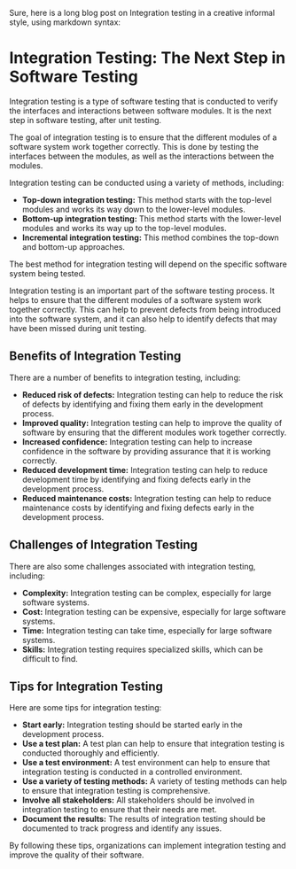 Sure, here is a long blog post on Integration testing in a creative informal style, using markdown syntax:

# Integration Testing: The Next Step in Software Testing

Integration testing is a type of software testing that is conducted to verify the interfaces and interactions between software modules. It is the next step in software testing, after unit testing.

The goal of integration testing is to ensure that the different modules of a software system work together correctly. This is done by testing the interfaces between the modules, as well as the interactions between the modules.

Integration testing can be conducted using a variety of methods, including:

* **Top-down integration testing:** This method starts with the top-level modules and works its way down to the lower-level modules.
* **Bottom-up integration testing:** This method starts with the lower-level modules and works its way up to the top-level modules.
* **Incremental integration testing:** This method combines the top-down and bottom-up approaches.

The best method for integration testing will depend on the specific software system being tested.

Integration testing is an important part of the software testing process. It helps to ensure that the different modules of a software system work together correctly. This can help to prevent defects from being introduced into the software system, and it can also help to identify defects that may have been missed during unit testing.

## Benefits of Integration Testing

There are a number of benefits to integration testing, including:

* **Reduced risk of defects:** Integration testing can help to reduce the risk of defects by identifying and fixing them early in the development process.
* **Improved quality:** Integration testing can help to improve the quality of software by ensuring that the different modules work together correctly.
* **Increased confidence:** Integration testing can help to increase confidence in the software by providing assurance that it is working correctly.
* **Reduced development time:** Integration testing can help to reduce development time by identifying and fixing defects early in the development process.
* **Reduced maintenance costs:** Integration testing can help to reduce maintenance costs by identifying and fixing defects early in the development process.

## Challenges of Integration Testing

There are also some challenges associated with integration testing, including:

* **Complexity:** Integration testing can be complex, especially for large software systems.
* **Cost:** Integration testing can be expensive, especially for large software systems.
* **Time:** Integration testing can take time, especially for large software systems.
* **Skills:** Integration testing requires specialized skills, which can be difficult to find.

## Tips for Integration Testing

Here are some tips for integration testing:

* **Start early:** Integration testing should be started early in the development process.
* **Use a test plan:** A test plan can help to ensure that integration testing is conducted thoroughly and efficiently.
* **Use a test environment:** A test environment can help to ensure that integration testing is conducted in a controlled environment.
* **Use a variety of testing methods:** A variety of testing methods can help to ensure that integration testing is comprehensive.
* **Involve all stakeholders:** All stakeholders should be involved in integration testing to ensure that their needs are met.
* **Document the results:** The results of integration testing should be documented to track progress and identify any issues.

By following these tips, organizations can implement integration testing and improve the quality of their software.